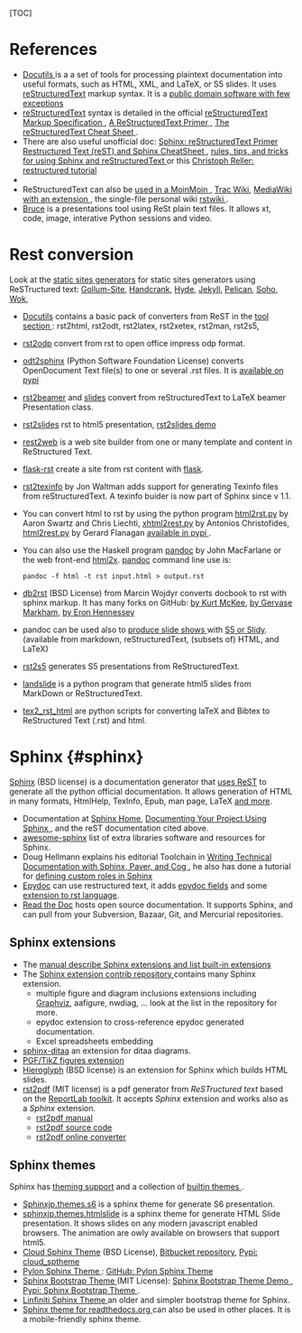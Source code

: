 <!--
.. description:
.. date: 2015-06-12
.. slug: rest
.. tags:
.. link:
.. book: linux
.. title: reStructuredText
-->

[TOC]

# References
-   <a name="docutils"></a>[Docutils
    ](http://docutils.sourceforge.net/index.html)
    is a a set of tools for processing plaintext
    documentation into useful formats, such as HTML, XML, and LaTeX,
    or S5 slides. It uses [reStructuredText][rest] markup syntax. It
    is a
    [public domain software with few exceptions
    ](http://svn.berlios.de/viewvc/docutils/trunk/docutils/COPYING.txt?view=markup)
-   [reStructuredText][rest] syntax is detailed in the official
    [reStructuredText Markup Specification
    ](http://docutils.sourceforge.net/docs/ref/rst/restructuredtext.html),
    [A ReStructuredText Primer
    ](http://docutils.sourceforge.net/docs/user/rst/quickstart.html),
    [The reStructuredText Cheat Sheet
    ](http://docutils.sourceforge.net/docs/user/rst/cheatsheet.html).
-   There are also useful unofficial doc:
    [Sphinx: reStructuredText Primer
    ](http://sphinx.pocoo.org/rest.html)
    [Restructured Text (reST) and Sphinx CheatSheet
    ](http://openalea.gforge.inria.fr/doc/openalea/doc/_build/html/source/sphinx/rest_syntax.html),
    [rules, tips, and tricks for using Sphinx and reStructuredText
    ](http://docs.geoserver.org/trunk/en/docguide/sphinx.html)
    or this [Christoph Reller: restructured tutorial
    ](http://people.ee.ethz.ch/~creller/web/tricks/reST.html)
-
-   ReStructuredText can also be [used in a MoinMoin
    ](http://moinmo.in/HelpOnParsers/ReStructuredText),
    [Trac Wiki](http://projects.edgewall.com/trac/wiki),
    [MediaWiki with an extension
    ](http://www.mediawiki.org/wiki/Extension%3aRstToHtml),
    the single-file personal wiki [rstwiki
    ](http://www.asynchronous.org/rstiki/).
-   [Bruce](http://pypi.python.org/pypi/bruce)
    is a presentations tool using ReSt plain text files. It allows
    xt, code, image, interative Python sessions and video.

# Rest conversion
Look at the [static sites generators](/node/static-site "internal reference")
for static sites generators using ReSTructured text:
[Gollum-Site](/node/static-site#gollum "internal reference"),
[Handcrank](/node/static-site#handkrank "internal reference"),
[Hyde](/node/static-site#hyde "internal reference"),
[Jekyll](/node/static-site#jekyll "internal reference"),
[Pelican](/node/static-site#pelican "internal reference"),
[Soho](/node/static-site#soho "internal reference"),
[Wok](/node/static-site#wok "internal reference"),

-   [Docutils](http://docutils.sourceforge.net/index.html) contains
    a basic pack of converters from ReST  in the [tool section
    ](http://svn.berlios.de/viewvc/docutils/trunk/docutils/tools/):
    rst2html, rst2odt, rst2latex, rst2xetex, rst2man, rst2s5,
-   [rst2odp](http://pypi.python.org/pypi/rst2odp)  convert from rst
    to open office impress odp format.
-   [odt2sphinx](https://bitbucket.org/cdevienne/odt2sphinx)
    (Python Software Foundation License)
    converts OpenDocument Text file(s) to one or several .rst files.
    It is [available on pypi](https://pypi.python.org/pypi/odt2sphinx/)
-   [rst2beamer](http://pypi.python.org/pypi/rst2beamer/)
     and [slides](http://pypi.python.org/pypi/slides) convert from reStructuredText
     to LaTeX beamer Presentation class.
-   [rst2slides](http://pypi.python.org/pypi/rst2slides) rst to html5 presentation,
    [rst2slides demo](http://packages.python.org/rst2slides)
-   [rest2web](http://www.voidspace.org.uk/python/rest2web/)
     is a web site builder from one or many
     template and content in ReStructured Text.
-   [flask-rst](https://github.com/jarus/flask-rst) create a site from rst content with
    [flask](http://flask.pocoo.org/docs/).
-   [rst2texinfo](https://bitbucket.org/jonwaltman/rst2texinfo/)
    by  Jon Waltman adds support
    for generating Texinfo files from reStructuredText.
    A texinfo buider is now part of Sphinx since v 1.1.
-   You can convert html to rst by using the python program
    [html2rst.py](http://docutils.sourceforge.net/sandbox/cliechti/html2rst/html2rst.py)
    by Aaron Swartz and Chris Liechti,
    [xhtml2rest.py](http://docutils.sourceforge.net/sandbox/xhtml2rest/xhtml2rest.py)
    by Antonios Christofides,
    [html2rest.py](https://github.com/podados/python-html2rest)
    by Gerard Flanagan [available in pypi
    ](https://pypi.python.org/pypi/html2rest).
-   You can also use the Haskell program
    [pandoc](ttp://johnmacfarlane.net/pandoc/)
    by John MacFarlane or the web front-end
    [html2x](http://johnmacfarlane.net/pandoc/html2x.html).
    [pandoc](ttp://johnmacfarlane.net/pandoc/)
    command line use is:

        pandoc -f html -t rst input.html > output.rst

-   [db2rst](http://code.google.com/p/db2rst/) (BSD License)
    from Marcin Wojdyr  converts docbook to rst with sphinx markup.
    It has many forks  on GitHub:
    [by Kurt McKee](https://github.com/kurtmckee/db2rst),
    [by Gervase Markham](https://github.com/gerv/bzdocs),
    [by Eron Hennessey](https://github.com/EronHennessey/db2rst)
-   pandoc can be used also to
    [produce slide shows
    ](http://johnmacfarlane.net/pandoc/README.html#producing-html-slide-shows-with-pandoc)
    with [S5 or Slidy](/node/html#slidy "internal reference").
    (available from markdown, reStructuredText, (subsets of) HTML, and LaTeX)
-   [rst2s5](http://docutils.sourceforge.net/docs/user/slide-shows.html)
    generates S5 presentations from ReStructuredText.
-   [landslide](https://github.com/adamzap/landslide)
    is a python program that generate
    html5 slides from MarkDown or ReStructuredText.
-   [tex2_rst_html](https://github.com/ketch/tex2_rst_html)
    are python scripts for converting laTeX and Bibtex
    to ReStructured Text (.rst) and html.

# Sphinx {#sphinx}

[Sphinx][sphinx] (BSD license) is a documentation generator that
[uses ReST](http://sphinx.pocoo.org/rest.html) to generate all the
python official documentation. It allows generation of HTML in many
formats, HtmlHelp, TexInfo, Epub, man page, LaTeX
[and more](http://sphinx.pocoo.org/latest/builders.html).

-   Documentation at [Sphinx Home][sphinx],
    [Documenting Your Project Using Sphinx
    ](http://packages.python.org/an_example_pypi_project/sphinx.html),
    and the reST documentation cited above.
-   [awesome-sphinx](https://github.com/yoloseem/awesome-sphinxdoc)
    list of extra libraries  software and resources for Sphinx.
-   Doug Hellmann explains his editorial Toolchain in
    [Writing Technical Documentation with Sphinx, Paver, and Cog
    ](https://doughellmann.com/blog/2009/02/02/writing-technical-documentation-with-sphinx-paver-and-cog/),
    he also has done a tutorial for [defining custom roles in Sphinx
    ](https://doughellmann.com/blog/2010/05/09/defining-custom-roles-in-sphinx/)
-   [Epydoc](/node/324#Epydoc "internal link") can use restructured text, it adds
    [epydoc fields](http://epydoc.sourceforge.net/manual-fields.html) and some
    [extension to rst language](http://epydoc.sourceforge.net/manual-othermarkup.html#restructuredtext).
-   [Read the Doc](http://read-the-docs.readthedocs.org/en/latest/index.html)
     hosts open source documentation. It supports Sphinx,
     and can pull from your Subversion, Bazaar, Git, and Mercurial repositories.

## Sphinx extensions
-   The [manual describe Sphinx extensions and list built-in extensions
    ](http://sphinx.pocoo.org/extensions.html)
-   The [Sphinx extension contrib repository
    ](https://bitbucket.org/birkenfeld/sphinx-contrib)
    contains many Sphinx extension.
    -   multiple figure and diagram inclusions extensions including
        [Graphviz](http://sphinx-doc.org/ext/graphviz.html), aafigure, nwdiag, ...
        look at the list in the repository for more.
    -   epydoc extension to cross-reference epydoc generated documentation.
    -   Excel spreadsheets embedding
-   [sphinx-ditaa](https://github.com/baloo/sphinx-ditaa/blob/master/README.md) an extension
    for ditaa diagrams.
-   [PGF/TikZ figures extension
    ](http://people.ee.ethz.ch/~creller/web/tricks/sphinx-tikz.html)
-   [Hieroglyph](http://yergler.net/projects/hieroglyph/) (BSD license)
    is an extension for Sphinx which builds HTML slides.
-   [rst2pdf](http://rst2pdf.ralsina.com.ar/) (MIT license)
    is a pdf generator from _ReSTructured text_ based on the
    [ReportLab toolkit](http://www.reportlab.com/). It accepts  _Sphinx_
    extension and works also as a _Sphinx_ extension.
    -   [rst2pdf manual](http://rst2pdf.ralsina.com.ar/handbook.html)
    -   [rst2pdf source code](https://rst2pdf.googlecode.com/)
    -   [rst2pdf online converter](http://www.rst2pdf.net/)

## Sphinx themes
Sphinx has
[theming support](http://sphinx-doc.org/latest/theming.html)
and a collection of [builtin themes
](http://sphinx-doc.org/latest/theming.html#builtin-themes).

-   [Sphinxjp.themes.s6](http://pypi.python.org/pypi/sphinxjp.themes.s6/)
    is a sphinx theme for generate S6 presentation.
-   [sphinxjp.themes.htmlslide](http://pypi.python.org/pypi/sphinxjp.themes.htmlslide)
    is a sphinx theme for generate HTML Slide presentation.
    It shows slides on any modern javascript enabled browsers.
    The animation are owly available on
    browsers that support html5.
-   [Cloud Sphinx Theme](http://pythonhosted.org/cloud_sptheme/) (BSD License),
    [Bitbucket repository](https://bitbucket.org/ecollins/cloud_sptheme),
    [Pypi: cloud_sptheme](https://pypi.python.org/pypi/cloud_sptheme)
-   [Pylon Sphinx Theme
    ](http://docs.pylonsproject.org/projects/pyramid_tutorials/en/latest/_themes/README.html):
    [GitHub: Pylon Sphinx Theme](https://github.com/Pylons/pylons_sphinx_theme)
-   [Sphinx Bootstrap Theme
    ](https://github.com/ryan-roemer/sphinx-bootstrap-theme) (MIT
    License): [Sphinx Bootstrap Theme Demo
    ](http://ryan-roemer.github.io/sphinx-bootstrap-theme/),
    [Pypi: Sphinx Bootstrap Theme
    ](https://pypi.python.org/pypi/sphinx-bootstrap-theme/).
-   [Linfiniti Sphinx Theme
    ](https://github.com/timlinux/linfiniti-sphinx-theme) an older and
    simpler bootstrap theme for Sphinx.
-   [Sphinx theme for readthedocs.org
    ](https://github.com/snide/sphinx_rtd_theme) can also be used in
    other places. It is a mobile-friendly sphinx theme.

[rest]: http://docutils.sourceforge.net/rst.html
[sphinx]: http://sphinx.pocoo.org

<!--  Local Variables: -->
<!--  mode: markdown -->
<!--  ispell-local-dictionary: "english" -->
<!--  End: -->
